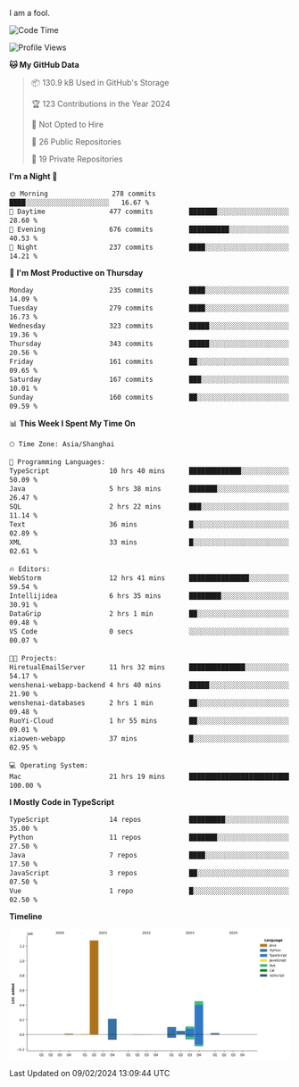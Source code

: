 I am a fool.

<!--START_SECTION:waka-->
![Code Time](http://img.shields.io/badge/Code%20Time-1%2C195%20hrs%2038%20mins-blue)

![Profile Views](http://img.shields.io/badge/Profile%20Views-0-blue)

**🐱 My GitHub Data** 

> 📦 130.9 kB Used in GitHub's Storage 
 > 
> 🏆 123 Contributions in the Year 2024
 > 
> 🚫 Not Opted to Hire
 > 
> 📜 26 Public Repositories 
 > 
> 🔑 19 Private Repositories 
 > 
**I'm a Night 🦉** 

```text
🌞 Morning                278 commits         ████░░░░░░░░░░░░░░░░░░░░░   16.67 % 
🌆 Daytime                477 commits         ███████░░░░░░░░░░░░░░░░░░   28.60 % 
🌃 Evening                676 commits         ██████████░░░░░░░░░░░░░░░   40.53 % 
🌙 Night                  237 commits         ████░░░░░░░░░░░░░░░░░░░░░   14.21 % 
```
📅 **I'm Most Productive on Thursday** 

```text
Monday                   235 commits         ████░░░░░░░░░░░░░░░░░░░░░   14.09 % 
Tuesday                  279 commits         ████░░░░░░░░░░░░░░░░░░░░░   16.73 % 
Wednesday                323 commits         █████░░░░░░░░░░░░░░░░░░░░   19.36 % 
Thursday                 343 commits         █████░░░░░░░░░░░░░░░░░░░░   20.56 % 
Friday                   161 commits         ██░░░░░░░░░░░░░░░░░░░░░░░   09.65 % 
Saturday                 167 commits         ███░░░░░░░░░░░░░░░░░░░░░░   10.01 % 
Sunday                   160 commits         ██░░░░░░░░░░░░░░░░░░░░░░░   09.59 % 
```


📊 **This Week I Spent My Time On** 

```text
🕑︎ Time Zone: Asia/Shanghai

💬 Programming Languages: 
TypeScript               10 hrs 40 mins      █████████████░░░░░░░░░░░░   50.09 % 
Java                     5 hrs 38 mins       ███████░░░░░░░░░░░░░░░░░░   26.47 % 
SQL                      2 hrs 22 mins       ███░░░░░░░░░░░░░░░░░░░░░░   11.14 % 
Text                     36 mins             █░░░░░░░░░░░░░░░░░░░░░░░░   02.89 % 
XML                      33 mins             █░░░░░░░░░░░░░░░░░░░░░░░░   02.61 % 

🔥 Editors: 
WebStorm                 12 hrs 41 mins      ███████████████░░░░░░░░░░   59.54 % 
Intellijidea             6 hrs 35 mins       ████████░░░░░░░░░░░░░░░░░   30.91 % 
DataGrip                 2 hrs 1 min         ██░░░░░░░░░░░░░░░░░░░░░░░   09.48 % 
VS Code                  0 secs              ░░░░░░░░░░░░░░░░░░░░░░░░░   00.07 % 

🐱‍💻 Projects: 
HiretualEmailServer      11 hrs 32 mins      ██████████████░░░░░░░░░░░   54.17 % 
wenshenai-webapp-backend 4 hrs 40 mins       █████░░░░░░░░░░░░░░░░░░░░   21.90 % 
wenshenai-databases      2 hrs 1 min         ██░░░░░░░░░░░░░░░░░░░░░░░   09.48 % 
RuoYi-Cloud              1 hr 55 mins        ██░░░░░░░░░░░░░░░░░░░░░░░   09.01 % 
xiaowen-webapp           37 mins             █░░░░░░░░░░░░░░░░░░░░░░░░   02.95 % 

💻 Operating System: 
Mac                      21 hrs 19 mins      █████████████████████████   100.00 % 
```

**I Mostly Code in TypeScript** 

```text
TypeScript               14 repos            █████████░░░░░░░░░░░░░░░░   35.00 % 
Python                   11 repos            ███████░░░░░░░░░░░░░░░░░░   27.50 % 
Java                     7 repos             ████░░░░░░░░░░░░░░░░░░░░░   17.50 % 
JavaScript               3 repos             ██░░░░░░░░░░░░░░░░░░░░░░░   07.50 % 
Vue                      1 repo              █░░░░░░░░░░░░░░░░░░░░░░░░   02.50 % 
```



**Timeline**

![Lines of Code chart](https://raw.githubusercontent.com/VeejaLiu/VeejaLiu/master/assets/bar_graph.png)


 Last Updated on 09/02/2024 13:09:44 UTC
<!--END_SECTION:waka-->
